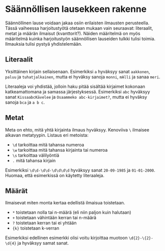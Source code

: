 # Säännöllisen lausekkeen rakenne

Säännöllinen lause voidaan jakaa osiin erilaisten ilmausten perusteella. Tässä vaiheessa harjoitustyötä otetaan mukaan vain seuraavat: literaalit, metat ja määrän ilmaisut (kvanttorit?). Näiden määritelmä on myös määritelmä kuinka harjoitustyön säännöllisen lauseiden tulkki tulisi toimia. Ilmauksia tulisi pystyä yhdistelemään.


## Literaalit

Yksittäinen kirjain sellaisenaan. Esimerkiksi `a` hyväksyy sanat `aakkonen`, `paluu` ja `tuhatjalkainen`, mutta ei hyväksy sanoja `monni`, `mAlli` ja sanaa `meri`.

Literaaleja voi yhdistää, jolloin haku pitää sisältää kirjaimet kokonaan katkeamattomana ja samassa järjestyksessä. Esimerkiksi `abc` hyväksyy sanat `KissaabcKävelee` ja `Osaammeko abc-kirjaimet?`, mutta ei hyväksy sanoja `bca` ja `a b c`.


## Metat

Meta on ehto, mitä yhtä kirjainta ilmaus hyväksyy. Kenoviiva `\` ilmaisee alkavan metatyypin. Listaus eri metoista:
  - `\d` tarkoittaa mitä tahansa numeroa
  - `\w` tarkoittaa mitä tahansa kirjainta tai numeroa
  - `\s` tarkoittaa välilyöntiä
  - `.` mitä tahansa kirjain

Esimerkiksi `\d\d-\d\d-\d\d\d\d` hyväksyy sanat `20-09-1985` ja `01-01-2000`. Huomaa, että esimerkissä on käytetty literaaleja.


## Määrät

Ilmaisevat miten monta kertaa edellistä ilmaisua toistetaan.
  - `*` toistetaan nolla tai n-määrä (eli niin paljon kuin halutaan)
  - `+` toistetaan vähintään kerran tai n-määrä
  - `?` toistetaan kerran tai ei yhtään
  - `{k}` toistetaan k-verran

Esimerkiksi edellinen esimerkki olisi voitu kirjoittaa muotoon `\d{2}-\{2}-\d{4}` ja hyväksyy samat sanat.

